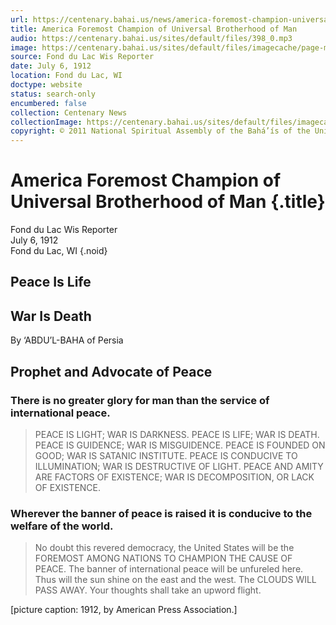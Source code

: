 ```yaml
---
url: https://centenary.bahai.us/news/america-foremost-champion-universal-brotherhood-man
title: America Foremost Champion of Universal Brotherhood of Man
audio: https://centenary.bahai.us/sites/default/files/398_0.mp3
image: https://centenary.bahai.us/sites/default/files/imagecache/page-main-image/images/press_clippings/06-06-1912%20Fond%20du%20Lac%20Wis%20Rprtr%20Amer%20Foremost%20Champion.png
source: Fond du Lac Wis Reporter
date: July 6, 1912
location: Fond du Lac, WI
doctype: website
status: search-only
encumbered: false
collection: Centenary News
collectionImage: https://centenary.bahai.us/sites/default/files/imagecache/theme-image/main_image/abdulbaha-overview-small_0.jpg
copyright: © 2011 National Spiritual Assembly of the Bahá’ís of the United States
---
```



# America Foremost Champion of Universal Brotherhood of Man {.title}

Fond du Lac Wis Reporter  
July 6, 1912  
Fond du Lac, WI
{.noid}  



## Peace Is Life

## War Is Death

By ‘ABDU’L-BAHA of Persia

## Prophet and Advocate of Peace

### There is no greater glory for man than the service of international peace.

> PEACE IS LIGHT; WAR IS DARKNESS. PEACE IS LIFE; WAR IS DEATH. PEACE IS GUIDENCE; WAR IS MISGUIDENCE. PEACE IS FOUNDED ON GOOD; WAR IS SATANIC INSTITUTE. PEACE IS CONDUCIVE TO ILLUMINATION; WAR IS DESTRUCTIVE OF LIGHT. PEACE AND AMITY ARE FACTORS OF EXISTENCE; WAR IS DECOMPOSITION, OR LACK OF EXISTENCE.

### Wherever the banner of peace is raised it is conducive to the welfare of the world.

> No doubt this revered democracy, the United States will be the FOREMOST AMONG NATIONS TO CHAMPION THE CAUSE OF PEACE. The banner of international peace will be unfureled here. Thus will the sun shine on the east and the west. The CLOUDS WILL PASS AWAY. Your thoughts shall take an upword flight.

\[picture caption: 1912, by American Press Association.\]